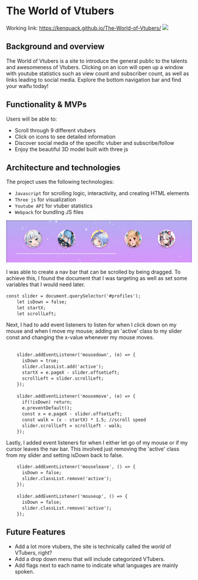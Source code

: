 # The World of Vtubers
Working link: https://kenquack.github.io/The-World-of-Vtubers/
![](assets/gifs/demo1.gif)

## Background and overview
The World of Vtubers is a site to introduce the general public to the talents and awesomeness of Vtubers. Clicking on an icon will open up a window with youtube statistics such as view count and subscriber count, as well as links leading to social media. Explore the bottom navigation bar and find your waifu today!
## Functionality & MVPs
Users will be able to:
* Scroll through 9 different vtubers
* Click on icons to see detailed information
* Discover social media of the specific vtuber and subscribe/follow
* Enjoy the beautiful 3D model built with three js
## Architecture and technologies
The project uses the following technologies:
* `Javascript` for scrolling logic, interactivity, and creating HTML elements
* `Three js` for visualization
* `Youtube API` for vtuber statistics
* `Webpack` for bundling JS files

![](assets/gifs/scrollbar1.gif)

I was able to create a nav bar that can be scrolled by being dragged. To achieve this, I found the document that I was targeting as well as set some variables that I would need later.
```
const slider = document.querySelector('#profiles');
    let isDown = false;
    let startX;
    let scrollLeft;

```
Next, I had to add event listeners to listen for when I click down on my mouse and when I move my mouse; adding an 'active' class to my slider const and changing the x-value whenever my mouse moves. 
```
    
    slider.addEventListener('mousedown', (e) => {
      isDown = true;
      slider.classList.add('active');
      startX = e.pageX - slider.offsetLeft;
      scrollLeft = slider.scrollLeft;
    });
    
    slider.addEventListener('mousemove', (e) => {
      if(!isDown) return;
      e.preventDefault();
      const x = e.pageX - slider.offsetLeft;
      const walk = (x - startX) * 1.5; //scroll speed
      slider.scrollLeft = scrollLeft - walk;
    });
```
Lastly, I added event listeners for when I either let go of my mouse or if my cursor leaves the nav bar. This involved just removing the 'active' class from my slider and setting isDown back to false.
```
    slider.addEventListener('mouseleave', () => {
      isDown = false;
      slider.classList.remove('active');
    });

    slider.addEventListener('mouseup', () => {
      isDown = false;
      slider.classList.remove('active');
    });

```

## Future Features
* Add a lot more vtubers, the site is technically called the *world* of VTubers, right?
* Add a drop down menu that will include categorized VTubers.
* Add flags next to each name to indicate what languages are mainly spoken.
